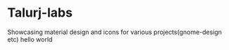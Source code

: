 # Talurj-labs
Showcasing material design and icons for various projects(gnome-design etc)
hello world
